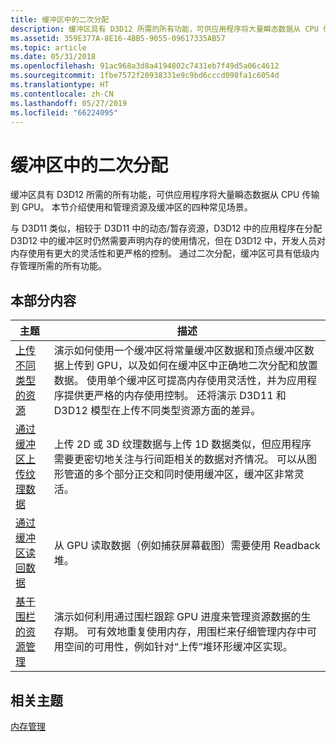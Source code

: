 ```yaml
---
title: 缓冲区中的二次分配
description: 缓冲区具有 D3D12 所需的所有功能，可供应用程序将大量瞬态数据从 CPU 传输到 GPU。 本节介绍使用和管理资源及缓冲区的四种常见场景。
ms.assetid: 359E377A-8E16-4BB5-9055-09617335AB57
ms.topic: article
ms.date: 05/31/2018
ms.openlocfilehash: 91ac968a3d8a4194802c7431eb7f49d5a06c4612
ms.sourcegitcommit: 1fbe7572f20938331e9c9bd6cccd098fa1c6054d
ms.translationtype: HT
ms.contentlocale: zh-CN
ms.lasthandoff: 05/27/2019
ms.locfileid: "66224095"
---
```

# <a name="suballocation-within-buffers"></a>缓冲区中的二次分配

缓冲区具有 D3D12 所需的所有功能，可供应用程序将大量瞬态数据从 CPU 传输到 GPU。 本节介绍使用和管理资源及缓冲区的四种常见场景。

与 D3D11 类似，相较于 D3D11 中的动态/暂存资源，D3D12 中的应用程序在分配 D3D12 中的缓冲区时仍然需要声明内存的使用情况，但在 D3D12 中，开发人员对内存使用有更大的灵活性和更严格的控制。 通过二次分配，缓冲区可具有低级内存管理所需的所有功能。

## <a name="in-this-section"></a>本部分内容



| 主题                                                                                        | 描述                                                                                                                                                                                                                                                                                                                                                                                                             |
|----------------------------------------------------------------------------------------------|-------------------------------------------------------------------------------------------------------------------------------------------------------------------------------------------------------------------------------------------------------------------------------------------------------------------------------------------------------------------------------------------------------------------------|
| [上传不同类型的资源](uploading-resources.md)<br/>                 | 演示如何使用一个缓冲区将常量缓冲区数据和顶点缓冲区数据上传到 GPU，以及如何在缓冲区中正确地二次分配和放置数据。 使用单个缓冲区可提高内存使用灵活性，并为应用程序提供更严格的内存使用控制。 还将演示 D3D11 和 D3D12 模型在上传不同类型资源方面的差异。<br/> |
| [通过缓冲区上传纹理数据](upload-and-readback-of-texture-data.md)<br/> | 上传 2D 或 3D 纹理数据与上传 1D 数据类似，但应用程序需要更密切地关注与行间距相关的数据对齐情况。 可以从图形管道的多个部分正交和同时使用缓冲区，缓冲区非常灵活。 <br/>                                                                                                                       |
| [通过缓冲区读回数据](readback-data-using-heaps.md)<br/>                    | 从 GPU 读取数据（例如捕获屏幕截图）需要使用 Readback 堆。 <br/>                                                                                                                                                                                                                                                                                                     |
| [基于围栏的资源管理](fence-based-resource-management.md)<br/>            | 演示如何利用通过围栏跟踪 GPU 进度来管理资源数据的生存期。 可有效地重复使用内存，用围栏来仔细管理内存中可用空间的可用性，例如针对“上传”堆环形缓冲区实现。 <br/>                                                                                                                                                     |



 

## <a name="related-topics"></a>相关主题

<dl> <dt>

[内存管理](memory-management.md)
</dt> </dl>

 

 





